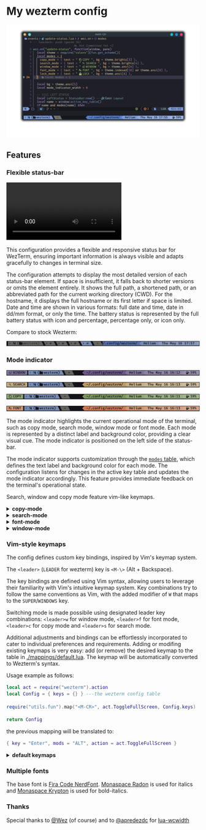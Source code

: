 # My wezterm config

![configuration showcase](./.github/assets/config-showcase.png)

## Features

### Flexible status-bar

![flexible status bar showcase](./.github/assets/flexible-status-bar-showcase.webm)

This configuration provides a flexible and responsive status bar for WezTerm,
ensuring important information is always visible and adapts gracefully to changes
in terminal size.

The configuration attempts to display the most detailed version of each
status-bar element.  If space is insufficient, it falls back to shorter versions
or omits the element entirely.  It shows the full path, a shortened path, or an
abbreviated path for the current working directory (CWD). For the hostname, it
displays the full hostname or its first letter if space is limited. Date and time
are shown in various formats: full date and time, date in dd/mm format, or
only the time. The battery status is represented by the full battery status with
icon and percentage, percentage only, or icon only.

Compare to stock Wezterm:

![stock wezterm status-bar](./.github/assets/stock-wezterm-status-bar.png)

### Mode indicator

![showcase window mode](./.github/assets/window-mode-showcase.png)

![showcase search mode](./.github/assets/search-mode-showcase.png)

![showcase copy mode](./.github/assets/copy-mode-showcase.png)

![showcase font mode](./.github/assets/font-mode-showcase.png)

The mode indicator highlights the current operational mode of the terminal, such
as copy mode, search mode, window mode or font mode.  Each mode is represented by
a distinct label and background color, providing a clear visual cue.  The mode
indicator is positioned on the left side of the status-bar.

The mode indicator supports customization through the [`modes`
table](./events/update-status.lua), which defines the text label and background
color for each mode.  The configuration listens for changes in the active key
table and updates the mode indicator accordingly. This feature provides
immediate feedback on the terminal's operational state.

Search, window and copy mode feature vim-like keymaps.

<!--{{{1 MODES KEYMAPS -->
<details>
  <summary><strong>copy-mode</strong></summary>

  | Key           | Action                                   |
  | ------------- | ---------------------------------------- |
  | `<ESC>`/`<q>` | Exit copy mode                           |
  | `<Tab>`       | Jump word forward                        |
  | `<S-Tab>`     | Jump word backward                       |
  | `<CR>`        | Jump to start of next line               |
  | `<Space>`     | Set selection mode to cell               |
  | `0`           | Jump to start of line                    |
  | `$`           | Jump to end of line content              |
  | `^`           | Jump to start of line content            |
  | `,`           | Jump again backward                      |
  | `;`           | Jump again                               |
  | `F`           | Jump backward (prev char off)            |
  | `f`           | Jump forward (prev char off)             |
  | `T`           | Jump backward (prev char on)             |
  | `t`           | Jump forward (prev char on)              |
  | `G`           | Jump to scrollback bottom                |
  | `g`           | Jump to scrollback top                   |
  | `h`           | Move left                                |
  | `j`           | Move down                                |
  | `k`           | Move up                                  |
  | `l`           | Move right                               |
  | `H`           | Jump to viewport top                     |
  | `L`           | Jump to viewport bottom                  |
  | `M`           | Jump to viewport middle                  |
  | `V`           | Set selection mode to line               |
  | `v`           | Set selection mode to cell               |
  | `<C-v>`       | Set selection mode to block              |
  | `O`           | Jump to selection other end (horizontal) |
  | `o`           | Jump to selection other end              |
  | `b`           | Jump backward word                       |
  | `e`           | Jump forward word end                    |
  | `w`           | Jump forward word                        |
  | `<C-d>`       | Move by page down                        |
  | `<C-u>`       | Move by page up                          |
  | `y`           | Copy selection and exit                  |

</details>

<details>
  <summary><strong>search-mode</strong></summary>

  | Key           | Action                   |
  | ------------- | ------------------------ |
  | `<ESC>`/`<q>` | Exit search mode         |
  | `<CR>`        | Jump to prior match      |
  | `<C-n>`       | Jump to next match       |
  | `<C-N>`       | Jump to prior match      |
  | `<C-r>`       | Cycle match type         |
  | `<C-u>`       | Clear search pattern     |
  | `<PageUp>`    | Jump to prior match page |
  | `<PageDown>`  | Jump to next match page  |
  | `<UpArrow>`   | Jump to prior match      |
  | `<DownArrow>` | Jump to next match       |

</details>

<details>
  <summary><strong>font-mode</strong></summary>

  | Key           | Action             |
  | ------------- | ------------------ |
  | `<ESC>`/`<q>` | Exit font mode     |
  | `+`           | Increase font size |
  | `-`           | Decrease font size |
  | `0`           | Reset font size    |

</details>

<details>
  <summary><strong>window-mode</strong></summary>

  | Key           | Action                        |
  | --------------| ----------------------------- |
  | `<ESC>`/`<q>` | Exit window mode              |
  | `p`           | Pick pane                     |
  | `x`           | Swap with active pane         |
  | `q`           | Close current pane            |
  | `o`           | Toggle pane zoom state        |
  | `v`           | Split horizontal              |
  | `s`           | Split vertical                |
  | `<LeftArrow>` | Activate pane to the left     |
  | `<DownArrow>` | Activate pane below           |
  | `<UpArrow>`   | Activate pane above           |
  | `<RightArrow>`| Activate pane to the right    |
  | `h`           | Activate pane to the left     |
  | `j`           | Activate pane below           |
  | `k`           | Activate pane above           |
  | `l`           | Activate pane to the right    |
  | `<`           | Adjust pane size to the left  |
  | `<S->>`       | Adjust pane size to the right |
  | `+`           | Adjust pane size upwards      |
  | `-`           | Adjust pane size downwards    |

</details>
<!--}}}-->

### Vim-style keymaps

The config defines custom key bindings, inspired by Vim's keymap system.

The `<leader>` (`LEADER` for wezterm) key is `<M-\>` (Alt + Backspace).

The key bindings are defined using Vim syntax, allowing users to leverage their
familiarity with Vim's intuitive keymap system.  Key combinations try to follow
the same conventions as Vim, with the added modifier of `W` that maps to the
`SUPER`/`WINDOWS` key.

Switching mode is made possibile using designated leader key combinations:
`<leader>w` for window mode, `<leader>f` for font mode, `<leader>c` for copy mode
and `<leader>s` for search mode.

Additional adjustments and bindings can be effortlessly incorporated to cater to
individual preferences and requirements.  Adding or modifing existing keymaps is
very easy: add (or remove) the desired keymap to the table in
[./mappings/default.lua](./mappings/default.lua). The keymap will be
automatically converted to Wezterm's syntax.

Usage example as follows:

~~~lua
local act = require("wezterm").action
local Config = { keys = {} } ---the wezterm config table

require("utils.fun").map("<M-CR>", act.ToggleFullScreen, Config.keys)

return Config
~~~

the previous mapping will be translated to:

~~~lua
{ key = "Enter", mods = "ALT", action = act.ToggleFullScreen } 
~~~

<!--{{{1 DEFAULT KEYMAPS-->
<details>
  <summary><strong>default keymaps</strong></summary>

  | Key Combination | Action                                   |
  |-----------------|------------------------------------------|
  | `<C-Tab>`       | Next Tab                                  |
  | `<C-S-Tab>`     | Previous Tab                              |
  | `<M-CR>`        | Toggle Fullscreen                         |
  | `<C-S-c>`       | Copy to Clipboard                         |
  | `<C-S-v>`       | Paste from Clipboard                      |
  | `<C-S-f>`       | Search Current Selection or Empty String  |
  | `<C-S-k>`       | Clear Scrollback Buffer                   |
  | `<C-S-l>`       | Show Debug Overlay                        |
  | `<C-S-n>`       | Spawn New Window                          |
  | `<C-S-p>`       | Activate Command Palette                  |
  | `<C-S-r>`       | Reload Configuration                      |
  | `<C-S-t>`       | Spawn Tab in Current Pane Domain          |
  | `<C-S-u>`       | Character Select (Copy to Clipboard)      |
  | `<C-S-w>`       | Close Current Tab (with confirmation)     |
  | `<C-S-z>`       | Toggle Pane Zoom State                    |
  | `<PageUp>`      | Scroll Up by Page                         |
  | `<PageDown>`    | Scroll Down by Page                       |
  | `<C-S-Insert>`  | Paste from Primary Selection              |
  | `<C-Insert>`    | Copy to Primary Selection                 |
  | `<C-S-Space>`   | Quick Select                              |
  | `<C-S-">`       | Split Horizontal (Current Pane Domain)    |
  | `<C-S-%>`       | Split Vertical (Current Pane Domain)      |
  | `<C-M-h>`       | Activate Pane Direction (Left)            |
  | `<C-M-j>`       | Activate Pane Direction (Down)            |
  | `<C-M-k>`       | Activate Pane Direction (Up)              |
  | `<C-M-l>`       | Activate Pane Direction (Right)           |
  | `<leader>w`     | Activate Window Mode                      |
  | `<leader>f`     | Activate Font Mode                        |
  | `<C-g>`         | Activate Lock Mode                        |
  | `<leader>c`     | Activate Copy Mode                        |
  | `<leader>s`     | Search Current Selection or Empty String  |
  | `<S-F1>`        | Activate Tab 1                            |
  | `<S-F2>`        | Activate Tab 2                            |
  | `<S-F3>`        | Activate Tab 3                            |
  | `<S-F4>`        | Activate Tab 4                            |
  | `<S-F5>`        | Activate Tab 5                            |
  | `<S-F6>`        | Activate Tab 6                            |
  | `<S-F7>`        | Activate Tab 7                            |
  | `<S-F8>`        | Activate Tab 8                            |
  | `<S-F9>`        | Activate Tab 9                            |
  | `<S-F10>`       | Activate Tab 10                           |

</details>
<!--}}}-->

### Multiple fonts

The base font is [Fira Code
NerdFont](https://www.nerdfonts.com).
[Monaspace Radon](https://github.com/githubnext/monaspace/releases/latest) is
used for italics and [Monaspace
Krypton](https://github.com/githubnext/monaspace/releases/latest) is used for
bold-italics.

### Thanks

Special thanks to [@Wez](https://www.github.com/wez) (of course) and to
[@apredezdc](https://github.com/aperezdc/) for
[lua-wcwidth](https://github.com/aperezdc/lua-wcwidth)
